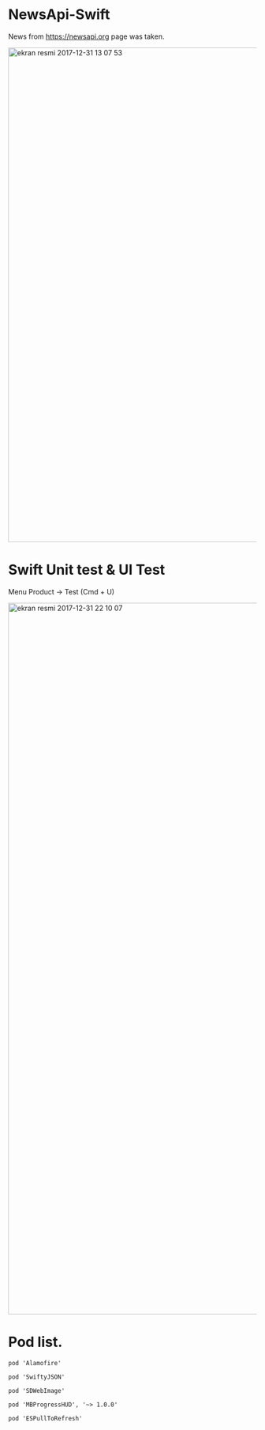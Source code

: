 # NewsApi-Swift

News from https://newsapi.org page was taken.

<img width="1001" alt="ekran resmi 2017-12-31 13 07 53" src="https://user-images.githubusercontent.com/25038063/34460935-8799bfe6-ee2e-11e7-9567-58a2dec365ab.png">

# Swift Unit test & UI Test

Menu Product -> Test (Cmd + U)

<img width="1440" alt="ekran resmi 2017-12-31 22 10 07" src="https://user-images.githubusercontent.com/25038063/34463769-878e2da4-ee77-11e7-9ad3-85f8234f38ac.png">



# Pod list.

    pod 'Alamofire'
    
    pod 'SwiftyJSON'
    
    pod 'SDWebImage'
    
    pod 'MBProgressHUD', '~> 1.0.0'
    
    pod 'ESPullToRefresh'
    
 
